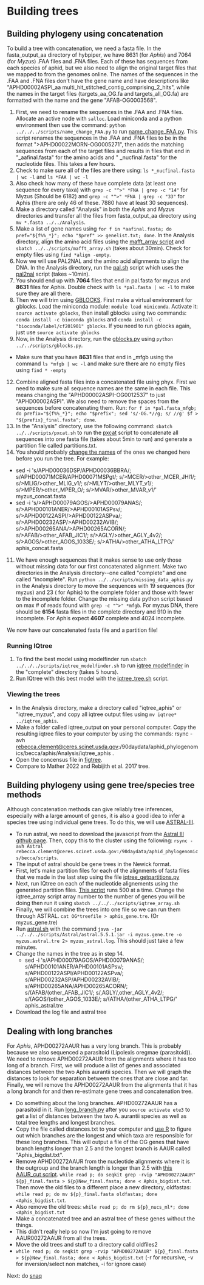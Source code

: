 # Building trees

## Building phylogeny using concatenation

To build a tree with concatenation, we need a fasta file. In the fasta_output_aa directory of hybpiper, we have 8631 (for *Aphis*) and 7064 (for *Myzus*) .FAA files and .FNA files. Each of these has sequences from each species of aphid, but we also need to align the original target files that we mapped to from the genomes online. The names of the sequences in the .FAA and .FNA files don't have the gene name and have descriptions like "APHD00002ASPI_aa multi_hit_stitched_contig_comprising_2_hits", while the names in the target files (targets_aa_OG.fa and targets_all_OG.fa) are formatted with the name and the gene "AFAB-OG0003568".

1) First, we need to rename the sequences in the .FAA and .FNA files. Allocate an active node with `salloc`. Load miniconda and a python environment then use the command: `python ../../../scripts/name_change_FAA.py` to run [name_change_FAA.py](scripts/name_change_FAA.py). This script renames the sequences in the .FAA and .FNA files to be in the format ">APHD00022MORN-OG0005271", then adds the matching sequences from each of the target files and results in files that end in "\_aafinal.fasta" for the amino acids and " \_nucfinal.fasta" for the nucleotide files. This takes a few hours.
2) Check to make sure all of the files are there using: `ls *_nucfinal.fasta | wc -l` and `ls *FAA | wc -l`
3) Also check how many of these have complete data (at least one sequence for every taxa) with `grep -c "^>" *FNA | grep -c "14"` for Myzus (Should be 6182) and `grep -c "^>" *FNA | grep -c "33"` for Aphis (there are only 46 of these. 7880 have at least 30 sequences).
4) Make a directory called "Analysis" in both the *Aphis* and *Myzus* directories and transfer all the files from fasta_output_aa directory using `mv *.fasta ../../Analysis`. 
5) Make a list of gene names using `for f in *aafinal.fasta; do pref="${f%%_*}"; echo "$pref" >> genelist.txt; done`. In the Analysis directory, align the amino acid files using the [mafft_array script](scripts/mafft_array.sh) and `sbatch ../../scripts/mafft_array.sh` (takes about 30min). Check for empty files using `find *align -empty`.
6) Now we will use PAL2NAL and the amino acid alignments to align the DNA. In the Analysis directory, run the [pal.sh](scripts/pal.sh) script which uses the [pal2nal](https://github.com/nextgenusfs/funannotate/blob/master/funannotate/aux_scripts/pal2nal.pl) script (takes ~10min). 
7) You should end up with **7064** files that end in pal.fasta for myzus and **8631** files for Aphis. Double check with `ls *pal.fasta | wc -l` to make sure they are all there.
8) Then we will trim using [GBLOCKS](https://anaconda.org/bioconda/gblocks). First make a virtual environment for gblocks. Load the miniconda module: `module load miniconda`. Activate it: `source activate gblocks`, then install gblocks using two commands: `conda install -c bioconda gblocks` and `conda install -c "bioconda/label/cf201901" gblocks`. If you need to run gblocks again, just use `source activate gblocks`
9) Now, in the Analysis directory, run the [gblocks.py](scripts/gblocks.py) using `python ../../scripts/gblocks.py`.
  * Make sure that you have **8631** files that end in \_mfgb using the command `ls *mfgb | wc -l` and make sure there are no empty files using `find * -empty`
12) Combine aligned fasta files into a concatenated file using phyx. First we need to make sure all sequence names are the same in each file. This means changing the "APHD00002ASPI-OG0012537" to just "APHD00002ASPI". We also need to remove the spaces from the sequences before concatenating them. Run: `for f in *pal.fasta_mfgb; do prefix="${f%%_*}"; echo "$prefix"; sed 's/-OG.*//g; s/ //g' $f > "${prefix}_final.fasta"; done`.
13) In the "Analysis" directory, use the following command: `sbatch ../../scripts/pxcat.sh` to run the [pxcat](scripts/pxcat.sh) script to concatenate all sequences into one fasta file (takes about 5min to run) and generate a partition file called partitions.txt.
14) You should probably [change the names](https://docs.google.com/spreadsheets/d/1lA_A7v1McQYVXbxUdtAB53EJPoQIcvBhJ5BX2rukXvc/edit#gid=1103610729) of the ones we changed here before you run the tree. For example:
   * sed -i 's/APHD00036DSP/APHD00036BBRA/; s/APHD00071MCER/APHD00071MSPgt/; s/>MCER/>other_MCER_JHI1/; s/>MLIG/>other_MLIG_v1/; s/>MLYT/>other_MLYT_v1/; s/>MPER/>other_MPER_O/; s/>MVAR/>other_MVAR_v1/' myzus_concat.fasta
   * sed -i 's/>APHD00079AGOS/>APHD00079ANAS/; s/>APHD00101ANER/>APHD00101ASPsv/; s/>APHD00122ASPI/>APHD00122ASPva/; s/>APHD00232ASP/>APHD00232AVIB/; s/>APHD00265ANA/>APHD00265ACORN/; s/>AFAB/>other_AFAB_JIC1/; s/>AGLY/>other_AGLY_4v2/; s/>AGOS/>other_AGOS_1033E/; s/>ATHA/>other_ATHA_LTPG/' aphis_concat.fasta

11) We have enough sequences that it makes sense to use only those without missing data for our first concatenated alignment. Make two directories in the Analysis directory--one called "complete" and one called "incomplete". Run `python ../../scripts/missing_data_aphis.py` in the Analysis directory to move the sequences with 19 sequences (for myzus) and 23 ( for Aphis) to the complete folder and those with fewer to the incomplete folder. Change the missing data python script based on max # of reads found with `grep -c "^>" *mfgb`. For myzus DNA, there should be **6154** fasta files in the complete directory and 910 in the incomplete. For Aphis expect **4607** complete and 4024 incomplete.

We now have our concatenated fasta file and a partition file!
### Running IQtree
1) To find the best model using modelfinder run `sbatch ../../../scripts/iqtree_modelfinder.sh` to run [iqtree modelfinder](scripts/iqtree_modelfinder.sh) in the "complete" directory (takes 5 hours).
2) Run IQtree with this best model with the [iqtree_tree.sh](scripts/iqtree_tree.sh) script.

### Viewing the trees
* In the Analysis directory, make a directory called "iqtree_aphis" or "iqtree_myzus", and copy all iqtree output files using `mv iqtree* ../iqtree_aphis`. 
* Make a folder called iqtree_output on your personal computer. Copy the resulting iqtree files to your computer by using the commands: rsync -avh rebecca.clement@ceres.scinet.usda.gov:/90daydata/aphid_phylogenomics/becca/aphis/Analysis/iqtree_aphis .
* Open the concensus file in [figtree](http://tree.bio.ed.ac.uk/software/figtree/).
* Compare to Mather 2022 and Rebijith et al. 2017 tree.

## Building phylogeny using gene tree/species tree methods

Although concatenation methods can give reliably tree inferences, especially with a large amount of genes, it is also a good idea to infer a species tree using individual gene trees. To do this, we will use [ASTRAL-III](https://bmcbioinformatics.biomedcentral.com/articles/10.1186/s12859-018-2129-y). 
* To run astral, we need to download the javascript from the [Astral III github page](https://github.com/smirarab/ASTRAL/raw/master/Astral.5.7.8.zip). Then, copy this to the cluster using the following: `rsync -avh Astral rebecca.clement@ceres.scinet.usda.gov:/90daydata/aphid_phylogenomics/becca/scripts`.
* The input of astral should be gene trees in the Newick format. 
* First, let's make partition files for each of the alignments of fasta files that we made in the last step using the file [iqtree_getpartitions.py](scripts/iqtree_getpartitions.py)
* Next, run IQtree on each of the nucleotide alignements using the generated partition files. [This script](scripts/iqtree_array.sh) runs 500 at a time.  Change the iqtree_array script array number to the number of genes you will be doing then run it using `sbatch ../../../scripts/iqtree_array.sh`
* Finally, we will combine the trees into one file so we can run them through ASTRAL. `cat OG*treefile > aphis_gene.tre`. (Or myzus_gene.tre)
* Run [astral.sh](scripts/astral.sh) with the command `java -jar ../../../scripts/Astral/astral.5.5.1.jar -i myzus.gene.tre -o myzus.astral.tre 2> myzus_astral.log`. This should just take a few minutes.
* Change the names in the tree as in step 14. 
  * sed -i 's/APHD00079AGOS/APHD00079ANAS/; s/APHD00101ANER/APHD00101ASPsv/; s/APHD00122ASPI/APHD00122ASPva/; s/APHD00232ASP/APHD00232AVIB/; s/APHD00265ANA/APHD00265ACORN/; s/(AFAB/(other_AFAB_JIC1/; s/,AGLY/,other_AGLY_4v2/; s/(AGOS/(other_AGOS_1033E/; s/(ATHA/(other_ATHA_LTPG/' aphis_astral.tre
* Download the log file and astral tree 

## Dealing with long branches
For *Aphis*, APHD00272AAUR has a very long branch. This is probably because we also sequenced a parasitoid (Lipolexis oregmae (parasitoid)). We need to remove APHD00272AAUR from the alignments where it has too long of a branch. First, we will produce a list of genes and associated distances between the two Aphis aurantii species. Then we will graph the distances to look for separation between the ones that are close and far. Finally, we will remove the APHD00272AAUR from the alignments that it has a long branch for and then re-estimate gene trees and concatenation tree.
* Do something about the long branches. APHD00272AAUR has a parasitoid in it. Run [long_branch.py](scripts/long_branch.py) after you `source activate ete3` to get a list of distances between the two A. aurantii species as well as total tree lengths and longest branches.
* Copy the file called distances.txt to your computer and [use R](AAUR_distance.R) to figure out which branches are the longest and which taxa are responsible for these long branches. This will output a file of the OG genes that have branch lengths longer than 2.5 and the longest branch is AAUR called "Aphis_bigdist.txt".
* Remove APHD00272AAUR from the nucleotide alignments where it is the outgroup and the branch length is longer than 2.5 with [this AAUR_cut script](AAUR_cut.py). `while read p; do seqkit grep -rvip "APHD00272AAUR" ${p}_final.fasta > ${p}New_final.fasta; done < Aphis_bigdist.txt`. Then move the old files to a different place a new directory, oldfastas: `while read p; do mv ${p}_final.fasta oldfastas; done <Aphis_bigdist.txt`.
* Also remove the old trees: `while read p; do rm ${p}_nucs_ml*; done <Aphis_bigdist.txt`
* Make a concatenated tree and an astral tree of these genes without the things.
* This didn't really help so now I'm just going to remove AAUR00272AAUR from all the trees.
* Move the old trees and stuff to a directory calld oldfiles2
* `while read p; do seqkit grep -rvip "APHD00272AAUR" ${p}_final.fasta > ${p}New_final.fasta; done < Aphis_bigdist.txt` (-r for recursive, -v for inversion/select non matches, -i for ignore case)

Next: do [snaq](snaq.md)
